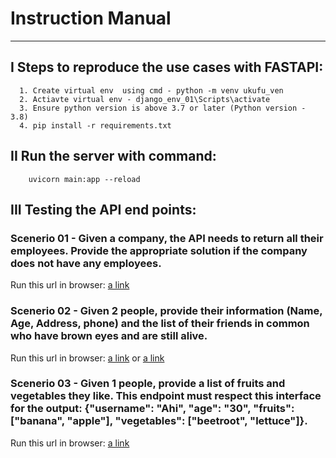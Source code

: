 # Instruction Manual
---------------------------


##  I Steps to reproduce the use cases with FASTAPI:
      1. Create virtual env  using cmd - python -m venv ukufu_ven
      2. Actiavte virtual env - django_env_01\Scripts\activate
      3. Ensure python version is above 3.7 or later (Python version - 3.8)
      4. pip install -r requirements.txt

## II Run the server with command:
        uvicorn main:app --reload



## III Testing the API end points:

### Scenerio 01 - Given a company, the API needs to return all their employees. Provide the appropriate solution if the company does not have any employees.

Run this url in browser: [a link](http://127.0.0.1:8000/employees/98?)

### Scenerio 02 - Given 2 people, provide their information (Name, Age, Address, phone) and the list of their friends in common who have brown eyes and are still alive.

Run this url in browser: [a link](http://127.0.0.1:8000/people/Hardin%20Bradshaw?Gilbert%20Grant?)
                                             or
                         [a link](http://127.0.0.1:8000/people/Bonnie%20Bass?Rosemary%20Hayes?)

### Scenerio 03 - Given 1 people, provide a list of fruits and vegetables they like. This endpoint must respect this interface for the output: {"username": "Ahi", "age": "30", "fruits": ["banana", "apple"], "vegetables": ["beetroot", "lettuce"]}.

Run this url in browser: [a link](http://127.0.0.1:8000/food/921?)
   

